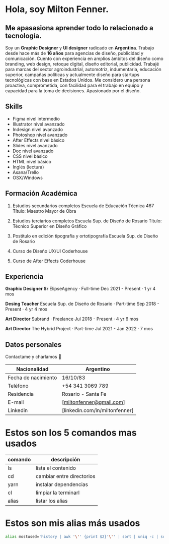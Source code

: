 <!--
**milwagon/milwagon** is a ✨ _special_ ✨ repository because its `README.md` (this file) appears on your GitHub profile.

Here are some ideas to get you started:

- 🔭 I’m currently working on ...
- 🌱 I’m currently learning ...
- 👯 I’m looking to collaborate on ...
- 🤔 I’m looking for help with ...
- 💬 Ask me about ...
- 📫 How to reach me: ...
- 😄 Pronouns: ...
- ⚡ Fun fact: ...
-->

<!-- http://localhost:8080/mfenner/index.html -->


# Hola, soy Milton Fenner.

## Me apasasiona aprender todo lo relacionado a tecnología.

Soy un **Graphic Designer** y **UI designer** radicado en **Argentina**. 
Trabajo desde hace más de **16 años** para agencias de diseño, publicidad y comunicación.
Cuento con experiencia en amplios ámbitos del diseño como branding, web design, retoque digital, diseño
editorial, publicidad. Trabajé para marcas del sector agroindustrial, automotriz, indumentaria, educación
superior, campañas políticas y actualmente diseño para startups tecnológicas con base en Estados Unidos.
Me considero una persona proactiva, comprometida, con facilidad para el trabajo en equipo y capacidad para
la toma de decisiones. Apasionado por el diseño.


## Skills

- Figma nivel intermedio
- Illustrator nivel avanzado
- Indesign nivel avanzado
- Photoshop nivel avanzado
- After Effects nivel básico
- Slides nivel avanzado
- Doc nivel avanzado
- CSS nivel básico
- HTML nivel básico
- Inglés (lectura)
- Asana/Trello
- OSX/Windows

## Formación Académica

1. Estudios secundarios completos
Escuela de Educación Técnica 467
Título: Maestro Mayor de Obra

1. Estudios terciarios completos
Escuela Sup. de Diseño de Rosario
Título: Técnico Superior en Diseño Gráfico

1. Postítulo en edición tipografía y ortotipografía
Escuela Sup. de Diseño de Rosario

1. Curso de Diseño UX/UI
Coderhouse

1. Curso de After Effects
Coderhouse



## Experiencia
**Graphic Designer Sr**
ElipseAgency · Full-time
Dec 2021 - Present · 1 yr 4 mos

**Desing Teacher**
Escuela Sup. de Diseño de Rosario · Part-time
Sep 2018 - Present · 4 yr 4 mos

**Art Director**
Subrand · Freelance
Jul 2018 - Present · 4 yr 6 mos

**Art Director**
The Hybrid Project · Part-time
Jul 2021 - Jan 2022 · 7 mos

## Datos personales

Contactame y charlamos :sunrise:

| Nacionalidad | Argentino |
| ------ | ------ |
| Fecha de nacimiento | 16/10/83 |
| Teléfono | +54 341 3069 789 |
| Residencia | Rosario - Santa Fe |
| E-mail | [miltonfenner@gmail.com] |
| Linkedin | [linkedin.com/in/miltonfenner] |

# Estos son los 5 comandos mas usados
| comando   | descripción               |
| --------  | --------                  |
| ls        | lista el contenido        |
| cd        | cambiar entre directorios |
| yarn      |  instalar dependencias    |
| cl        |  limpiar la terminarl     |
| alias     | listar los alias          |

# Estos son mis alias más usados
``` bash
alias mostused='history | awk '\'' {print $2}'\'' | sort | uniq -c | sort -nr | head -n 10'
```
